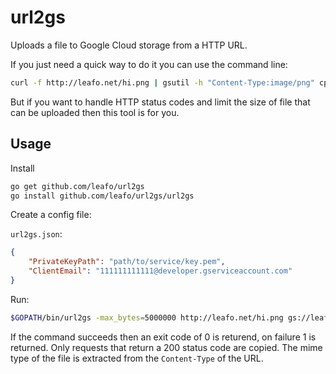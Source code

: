 # url2gs

Uploads a file to Google Cloud storage from a HTTP URL.

If you just need a quick way to do it you can use the command line:

```bash
curl -f http://leafo.net/hi.png | gsutil -h "Content-Type:image/png" cp -a public-read - gs://leafo/hi.png
```

But if you want to handle HTTP status codes and limit the size of file that can
be uploaded then this tool is for you.


## Usage

Install

```bash
go get github.com/leafo/url2gs
go install github.com/leafo/url2gs/url2gs
```

Create a config file:

`url2gs.json`:

```json
{
	"PrivateKeyPath": "path/to/service/key.pem",
	"ClientEmail": "111111111111@developer.gserviceaccount.com"
}
```

Run:

```bash
$GOPATH/bin/url2gs -max_bytes=5000000 http://leafo.net/hi.png gs://leafo/hi.png
```

If the command succeeds then an exit code of 0 is returend, on failure 1 is
returned. Only requests that return a 200 status code are copied. The mime type
of the file is extracted from the `Content-Type` of the URL.


